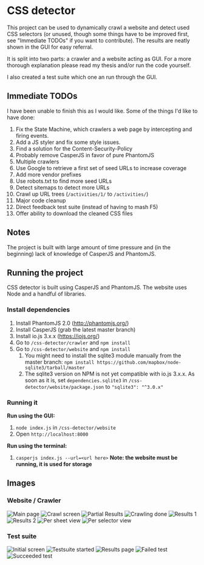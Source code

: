 # CSS detector

This project can be used to dynamically crawl a website and detect used CSS selectors (or unused, though some things have to be improved first, see "Immediate TODOs" if you want to contribute). The results are neatly shown in the GUI for easy referral.

It is split into two parts: a crawler and a website acting as GUI. For a more thorough explanation please read my thesis and/or run the code yourself.

I also created a test suite which one an run through the GUI.

## Immediate TODOs

I have been unable to finish this as I would like. Some of the things I'd like to have done:

1. Fix the State Machine, which crawlers a web page by intercepting and firing events.
2. Add a JS styler and fix some style issues.
3. Find a solution for the Content-Security-Policy
4. Probably remove CasperJS in favor of pure PhantomJS
5. Multiple crawlers
6. Use Google to retrieve a first set of seed URLs to increase coverage
7. Add more vendor prefixes
8. Use robots.txt to find more seed URLs
9. Detect sitemaps to detect more URLs
10. Crawl up URL trees (`/activities/1/` to `/activities/`)
11. Major code cleanup
12. Direct feedback test suite (instead of having to mash F5)
13. Offer ability to download the cleaned CSS files

## Notes

The project is built with large amount of time pressure and (in the beginning) lack of knowledge of CasperJS and PhantomJS.

## Running the project

CSS detector is built using CasperJS and PhantomJS. The website uses Node and a handful of libraries.

### Install dependencies

1. Install PhantomJS 2.0 (http://phantomjs.org/)
2. Install CasperJS (grab the latest master branch)
3. Install io.js 3.x.x (https://iojs.org/)
4. Go to `/css-detector/crawler` and `npm install`
5. Go to `/css-detector/website` and `npm install`
    1. You might need to install the sqlite3 module manually from the master branch: `npm install https://github.com/mapbox/node-sqlite3/tarball/master`
    2. The sqlite3 version on NPM is not yet compatible with io.js 3.x.x. As soon as it is, set `dependencies.sqlite3` in `/css-detector/website/package.json` to `"sqlite3": "^3.0.x"`


### Running it

__Run using the GUI:__

1. `node index.js` in `/css-detector/website`
2. Open `http://localhost:8000`

__Run using the terminal:__

1. `casperjs index.js --url=<url here>` __Note: the website must be running, it is used for storage__

## Images

### Website / Crawler

![Main page](/documentation/images/prototype/1_main_page.png)
![Crawl screen](/documentation/images/prototype/2_crawl_screen.png)
![Partial Results](/documentation/images/prototype/3_partial_results.png)
![Crawling done](/documentation/images/prototype/4_crawl_done.png)
![Results 1](/documentation/images/prototype/5_final_results_1.png)
![Results 2](/documentation/images/prototype/5_final_results_2.png)
![Per sheet view](/documentation/images/prototype/6_per_sheet_view.png)
![Per selector view](/documentation/images/prototype/7_per_rule_view.png)

### Test suite

![Initial screen](/documentation/images/testsuite/1_initial_screen.png)
![Testsuite started](/documentation/images/testsuite/2_started.png)
![Results page](/documentation/images/testsuite/3_results_overview.png)
![Failed test](/documentation/images/testsuite/4_failed_test.png)
![Succeeded test](/documentation/images/testsuite/5_succeeded_test.png)
